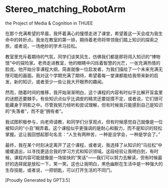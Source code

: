 # Stereo_matching_RobotArm
the Project of Media &amp; Cognition in THUEE

在那个充满希望的早晨，我怀着满心的憧憬走进了课堂，希望着这一天会成为我生命中的转折点。我坐在教室的第一排，期待着老师将带领我们踏上知识的探索之旅，或者说，一场绝妙的学术马拉松。

教室里充斥着期待的气氛，同学们谈笑风生，仿佛我们都是即将闯入知识的“博物馆”中的探险家。老师走进教室，他的眼睛中闪烁着智慧的光芒，一张充满热情的脸庞。他开始分享课程大纲，简直就像一位启发者，为我们描绘了一个未来充满无限可能的画面。我对这个学期充满了期待，希望着每一堂课都能给我带来新的启发，新的知识，或者至少一些让我大开眼界的趣闻。

然而，随着时间的推移，我开始渐渐明白，这个课程的内容有时似乎比解开盲盒里的谜题还要棘手。有些知识点似乎比调皮的精灵还要捉摸不定，或者说，它们很可能藏身于阴影之中。尽管我努力倾听和尝试理解，但有时候我只能感到自己是知识的“失落者”，而不是“拥有者”。

我试图积极参与，向老师请教，和同学们分享观点，但有时候感觉自己就像是一位被知识的“小丑”糊弄着。这个课程似乎更强调的是耐心和毅力，而不是知识的轻松掌握。这让我回想起那句名言：“人生有两种苦，一种是没学会，一种是学会了。”

最终，我在某个时刻决定离开了这个课程，或者说，我选择了从知识的“马拉松”中缓缓退出，以寻找更适合我的学习方式和知识领域。这段经验让我明白到，有时候，课程内容可能就像是一场愉快的“笑话”——我们可以努力去解读，但有时候最好的选择就是放松一下，笑一笑。这也让我明白，黑色幽默在生活中是一种强大的生存技能，或者说，一把钥匙，可以打开生活的不同门。

[Proudly Generated by GPT3.5]
